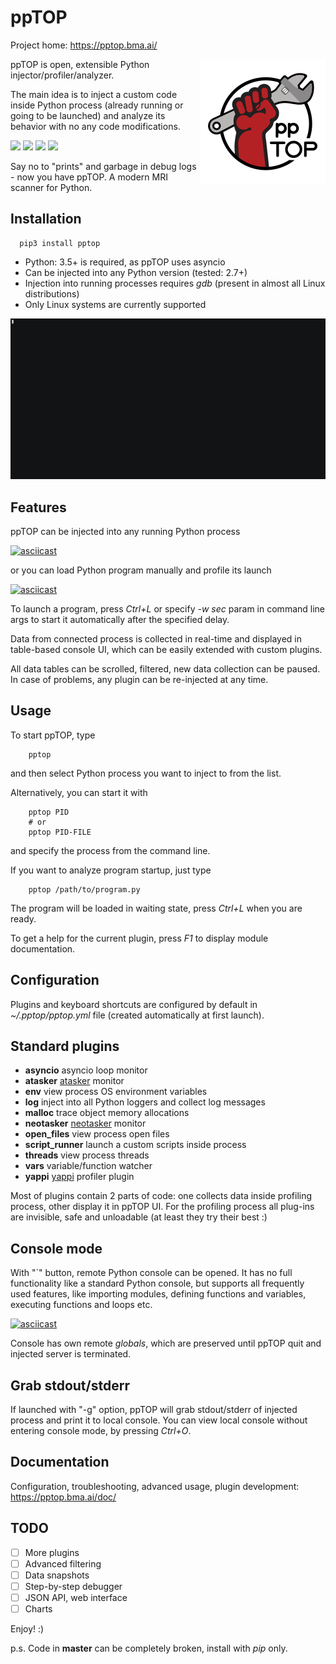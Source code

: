 # ppTOP

Project home: https://pptop.bma.ai/

<img src="https://github.com/alttch/pptop/blob/master/media/logo.png?raw=true" align="right" width="200" /> ppTOP is open, extensible Python injector/profiler/analyzer.

The main idea is to inject a custom code inside Python process (already running
or going to be launched) and analyze its behavior with no any code
modifications.

<img src="https://img.shields.io/pypi/v/pptop.svg" /> <img src="https://img.shields.io/badge/license-MIT-green" /> <img src="https://img.shields.io/badge/python-3.5%20%7C%203.6%20%7C%203.7-blue.svg" /> <img src="https://img.shields.io/badge/-beta-orange.svg" />

Say no to "prints" and garbage in debug logs - now you have ppTOP. A modern MRI
scanner for Python.

## Installation

```
  pip3 install pptop
```

* Python: 3.5+ is required, as ppTOP uses asyncio
* Can be injected into any Python version (tested: 2.7+)
* Injection into running processes requires *gdb* (present in almost
  all Linux distributions)
* Only Linux systems are currently supported

<img src="https://github.com/alttch/pptop/blob/master/media/demo.gif?raw=true" width="750" />

## Features

ppTOP can be injected into any running Python process

[![asciicast](https://asciinema.org/a/265309.svg)](https://asciinema.org/a/265309)

or you can load Python program manually and profile its launch

[![asciicast](https://asciinema.org/a/265310.svg)](https://asciinema.org/a/265310)

To launch a program, press *Ctrl+L* or specify *-w sec* param in command line
args to start it automatically after the specified delay.

Data from connected process is collected in real-time and displayed in
table-based console UI, which can be easily extended with custom plugins.

All data tables can be scrolled, filtered, new data collection can be paused.
In case of problems, any plugin can be re-injected at any time.

## Usage

To start ppTOP, type

```shell
    pptop
```

and then select Python process you want to inject to from the list.

Alternatively, you can start it with

```shell
    pptop PID
    # or
    pptop PID-FILE
```

and specify the process from the command line.

If you want to analyze program startup, just type

```shell
    pptop /path/to/program.py
```

The program will be loaded in waiting state, press *Ctrl+L* when you are ready.

To get a help for the current plugin, press *F1* to display module
documentation.

## Configuration

Plugins and keyboard shortcuts are configured by default in
*~/.pptop/pptop.yml* file (created automatically at first launch).

## Standard plugins

* **asyncio** asyncio loop monitor
* **atasker** [atasker](https://github.com/alttch/atasker) monitor
* **env** view process OS environment variables
* **log** inject into all Python loggers and collect log messages
* **malloc** trace object memory allocations
* **neotasker** [neotasker](https://github.com/alttch/neotasker) monitor
* **open_files** view process open files
* **script_runner** launch a custom scripts inside process
* **threads** view process threads
* **vars** variable/function watcher
* **yappi** [yappi](https://github.com/sumerc/yappi) profiler plugin

Most of plugins contain 2 parts of code: one collects data inside profiling
process, other display it in ppTOP UI. For the profiling process all plug-ins
are invisible, safe and unloadable (at least they try their best :)

## Console mode

With "`" button, remote Python console can be opened. It has no full
functionality like a standard Python console, but supports all frequently used
features, like importing modules, defining functions and variables,
executing functions and loops etc.

[![asciicast](https://asciinema.org/a/265307.svg)](https://asciinema.org/a/265307)

Console has own remote *globals*, which are preserved until ppTOP quit and
injected server is terminated.

## Grab stdout/stderr

If launched with "-g" option, ppTOP will grab stdout/stderr of injected process
and print it to local console. You can view local console without entering
console mode, by pressing *Ctrl+O*.

## Documentation

Configuration, troubleshooting, advanced usage, plugin development:
https://pptop.bma.ai/doc/

## TODO

* [ ] More plugins
* [ ] Advanced filtering
* [ ] Data snapshots
* [ ] Step-by-step debugger
* [ ] JSON API, web interface
* [ ] Charts

Enjoy! :)

p.s. Code in **master** can be completely broken, install with *pip* only.
